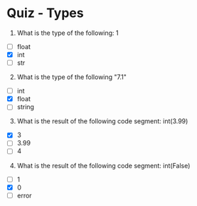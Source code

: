 # Quiz - Types

1. What is the type of the following: 1
- [ ] float
- [x] int
- [ ] str

2. What is the type of the following "7.1"
- [ ] int
- [x] float
- [ ] string

3. What is the result of the following code segment: int(3.99)
- [x] 3
- [ ] 3.99
- [ ] 4

4. What is the result of the following code segment: int(False)
- [ ] 1
- [x] 0
- [ ] error
